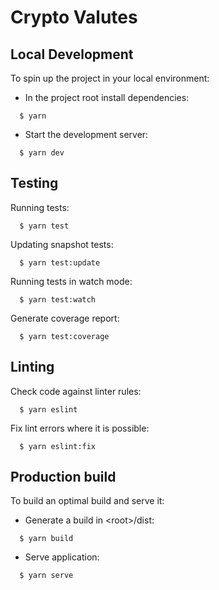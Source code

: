 # **Crypto Valutes**


## Local Development
To spin up the project in your local environment:
   * In the project root install dependencies: 
  ```
    $ yarn
  ```

   * Start the development server:
  ```
    $ yarn dev
  ```



## Testing
Running tests:
```
  $ yarn test
```

Updating snapshot tests:
```
  $ yarn test:update
```

Running tests in watch mode:
```
  $ yarn test:watch
```

Generate coverage report:
```
  $ yarn test:coverage
```



## Linting
Check code against linter rules:
```
  $ yarn eslint
```

Fix lint errors where it is possible:
```
  $ yarn eslint:fix
```



## Production build
To build an optimal build and serve it:
* Generate a build in \<root\>/dist:
```
  $ yarn build
```

* Serve application:
```
  $ yarn serve
```
